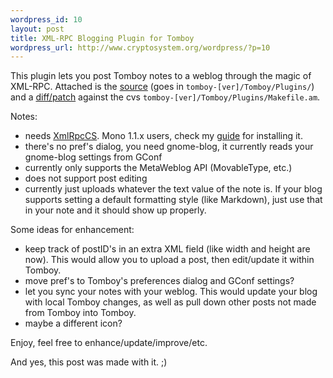 ```yaml
--- 
wordpress_id: 10
layout: post
title: XML-RPC Blogging Plugin for Tomboy
wordpress_url: http://www.cryptosystem.org/wordpress/?p=10
---
```

This plugin lets you post Tomboy notes to a weblog through the magic of XML-RPC. Attached is the [source](http://www.cryptosystem.org/projects/xmlrpc/Blog.cs) (goes in `tomboy-[ver]/Tomboy/Plugins/`) and a [diff/patch](http://www.cryptosystem.org/projects/xmlrpc/blog.diff) against the cvs `tomboy-[ver]/Tomboy/Plugins/Makefile.am`.

Notes:

-    needs [XmlRpcCS](http://xmlrpccs.sourceforge.net/). Mono 1.1.x users, check my [guide](http://www.cryptosystem.org/archives/2005/04/xmlrpccs_with_m.html) for installing it.
-    there's no pref's dialog, you need gnome-blog, it currently reads your gnome-blog settings from GConf
-    currently only supports the MetaWeblog API (MovableType, etc.)
-    does not support post editing
-    currently just uploads whatever the text value of the note is. If your blog supports setting a default formatting style (like Markdown), just use that in your note and it should show up properly.

Some ideas for enhancement:

-    keep track of postID's in an extra XML field (like width and height are now). This would allow you to upload a post, then edit/update it within Tomboy.
-    move pref's to Tomboy's preferences dialog and GConf settings?
-    let you sync your notes with your weblog. This would update your blog with local Tomboy changes, as well as pull down other posts not made from Tomboy into Tomboy.
-    maybe a different icon?

Enjoy, feel free to enhance/update/improve/etc.

And yes, this post was made with it. ;)
